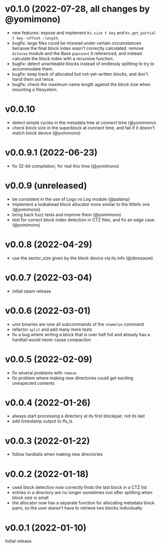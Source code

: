# v0.1.0 (2022-07-28, all changes by @yomimono)

* new features: expose and implement `Kv.size t key` and `Kv.get_partial t key ~offset ~length`.
* bugfix: large files could be misread under certain circumstances because the final block index wasn't correctly calculated. remove `bitwise` module and the Base `popcount` it referenced, and instead calculate the block index with a recursive function.
* bugfix: detect unwriteable blocks instead of endlessly splitting to try to accommodate them.
* bugfix: keep track of allocated but not-yet-written blocks, and don't hand them out twice.
* bugfix: check the maximum name length against the block size when mounting a filesystem.

# v0.0.10

* detect simple cycles in the metadata tree at connect time (@yomimono)
* check block size in the superblock at connect time, and fail if it doesn't match block device (@yomimono)


# v0.0.9.1 (2022-06-23)

* fix 32-bit compilation, for real this time (@yomimono)

# v0.0.9 (unreleased)

* be consistent in the use of Logs vs Log module (@palainp)
* implement a lookahead block allocator more similar to the littlefs one (@yomimono)
* bring back fuzz tests and improve them (@yomimono)
* test for correct block index detection in CTZ files, and fix an edge case (@yomimono)

# v0.0.8 (2022-04-29)

* use the sector_size given by the block device via its info (@dinosaure)

# v0.0.7 (2022-03-04)

* initial opam release

# v0.0.6 (2022-03-01)

* unix binaries are now all subcommands of the `chamelon` command
* refactor `split` and add many more tests
* fix a bug where writing a block that is over half full and already has a hardtail would never cause compaction

# v0.0.5 (2022-02-09)

* fix several problems with `remove`
* fix problem where making new directories could get exciting unexpected contents

# v0.0.4 (2022-01-26)

* always start processing a directory at its first blockpair, not its last
* add timestamp output to lfs_ls

# v0.0.3 (2022-01-22)

* follow hardtails when making new directories

# v0.0.2 (2022-01-18)

* used block detection now correctly finds the last block in a CTZ list
* entries in a directory are no longer sometimes lost after splitting when block size is small
* the allocator now has a separate function for allocating metadata block pairs, so the user doesn't have to retrieve two blocks individually

# v0.0.1 (2022-01-10)

Initial release.
